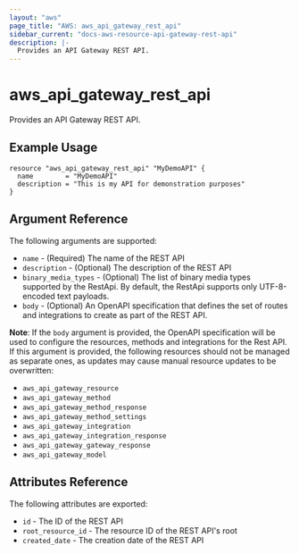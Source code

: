 ```yaml
---
layout: "aws"
page_title: "AWS: aws_api_gateway_rest_api"
sidebar_current: "docs-aws-resource-api-gateway-rest-api"
description: |-
  Provides an API Gateway REST API.
---
```


# aws_api_gateway_rest_api

Provides an API Gateway REST API.

## Example Usage

```hcl
resource "aws_api_gateway_rest_api" "MyDemoAPI" {
  name        = "MyDemoAPI"
  description = "This is my API for demonstration purposes"
}
```

## Argument Reference

The following arguments are supported:

* `name` - (Required) The name of the REST API
* `description` - (Optional) The description of the REST API
* `binary_media_types` - (Optional) The list of binary media types supported by the RestApi. By default, the RestApi supports only UTF-8-encoded text payloads.
* `body` - (Optional) An OpenAPI specification that defines the set of routes and integrations to create as part of the REST API.

__Note__: If the `body` argument is provided, the OpenAPI specification will be used to configure the resources, methods and integrations for the Rest API. If this argument is provided, the following resources should not be managed as separate ones, as updates may cause manual resource updates to be overwritten:

* `aws_api_gateway_resource`
* `aws_api_gateway_method`
* `aws_api_gateway_method_response`
* `aws_api_gateway_method_settings`
* `aws_api_gateway_integration`
* `aws_api_gateway_integration_response`
* `aws_api_gateway_gateway_response`
* `aws_api_gateway_model`

## Attributes Reference

The following attributes are exported:

* `id` - The ID of the REST API
* `root_resource_id` - The resource ID of the REST API's root
* `created_date` - The creation date of the REST API
